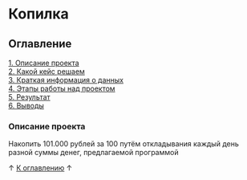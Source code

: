 # Копилка

## Оглавление
[1. Описание проекта]()\
[2. Какой кейс решаем]()\
[3. Краткая информация о данных]()\
[4. Этапы работы над проектом]()\
[5. Результат]()\
[6. Выводы]()

### Описание проекта
Накопить 101.000 рублей за 100 путём откладывания каждый день разной суммы денег, предлагаемой программой

↑ [К оглавлению]() ↑
